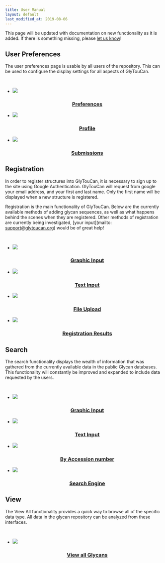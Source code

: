 ```yaml
---
title: User Manual
layout: default
last_modified_at: 2019-08-06
---
```


This page will be updated with documentation on new functionality as it is added.  If there is something missing, please [let us know](support@glytoucan.org)!

User Preferences
-----------------------------------------
The user preferences page is usable by all users of the repository.  This can be used to configure the display settings for all aspects of GlyTouCan.

<br>

<ul class="lesson-images">
  <li>
    <a href="../manual/preferences">
      <img src="../images/manual/preferences.png">
      <h3 style="text-align: center;">Preferences</h3>
    </a>
  </li>
  <li>
    <a href="../manual/profile">
      <img src="../images/manual/gtc-profile.png">
      <h3 style="text-align: center;">Profile</h3>
    </a>
  </li>
  <li>
    <a href="../manual/submissions">
      <img src="../images/manual/gtc-submissions.png">
      <h3 style="text-align: center;">Submissions</h3>
    </a>
  </li>
</ul>

Registration
-----------------------------------------

In order to register structures into GlyTouCan, it is necessary to sign up to the site using Google Authentication.  GlyTouCan will request from google your email address, and your first and last name.  Only the first name will be displayed when a new structure is registered.


Registration is the main functionality of GlyTouCan.  Below are the currently available methods of adding glycan sequences, as well as what happens behind the scenes when they are registered.  Other methods of registration are currently being investigated, [your input](mailto: support@glytoucan.org) would be of great help!

<br>

<ul class="lesson-images">
  <li>
    <a href="../manual/registration-graphical">
      <img src="../images/manual/registration-graphical.png">
      <h3 style="text-align: center;">Graphic Input</h3>
    </a>
  </li>
  <li>
    <a href="../manual/registration-text">
      <img src="../images/manual/registration-text.png">
      <h3 style="text-align: center;">Text Input</h3>
    </a>
  </li>
  <li>
    <a href="../manual/registration-upload">
      <img src="../images/manual/registration-upload.png">
      <h3 style="text-align: center;">File Upload</h3>
    </a>
  </li>
  <li>
    <a href="../manual/registration-result">
      <img src="../images/manual/registration-result.png">
      <h3 style="text-align: center;">Registration Results</h3>
    </a>
  </li>
<!--  <li>
    <a href="../manual/publication-registration">
      <img src="../images/manual/literature-registration.png">
      <h3 style="text-align: center;">Publication Registration</h3>
    </a>
  </li>
-->
</ul>

Search
---------------

The search functionality displays the wealth of information that was gathered from the currently available data in the public Glycan databases.  This functionality will constantly be improved and expanded to include data requested by the users.

<br>

<ul class="lesson-images">
  <li>
    <a href="../manual/search-graphical">
      <img src="../images/manual/search-graphical.png">
      <h3 style="text-align: center;">Graphic Input</h3>
    </a>
  </li>
  <li>
    <a href="../manual/search-text">
      <img src="../images/manual/search-text.png">
      <h3 style="text-align: center;">Text Input</h3>
    </a>
  </li>
  <li>
    <a href="../manual/search-id">
      <img src="../images/manual/search-id.png">
      <h3 style="text-align: center;">By Accession number</h3>
    </a>
  </li>
  <li>
    <a href="../manual/search-engine">
      <img src="../images/manual/search-engine.png">
      <h3 style="text-align: center;">Search Engine</h3>
    </a>
  </li>
</ul>

View
---------------

The View All functionality provides a quick way to browse all of the specific data type.  All data in the glycan repository can be analyzed from these interfaces.

<br>

<ul class="lesson-images">
  <li>
    <a href="../manual/browse-glycan">
      <img src="../images/manual/browse-glycanlist.v2.png">
      <h3 style="text-align: center;">View all Glycans</h3>
    </a>
  </li>
</ul>
